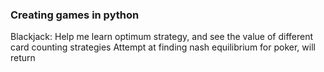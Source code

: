 ### Creating games in python
Blackjack: Help me learn optimum strategy, and see the value of different card counting strategies 
Attempt at finding nash equilibrium for poker, will return 
